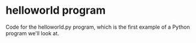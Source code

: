 # helloworld program

Code for the helloworld.py program, which is the first example of a Python program we'll look at.
